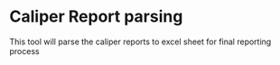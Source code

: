 # Caliper Report parsing
This tool will parse the caliper reports to excel sheet for final reporting process